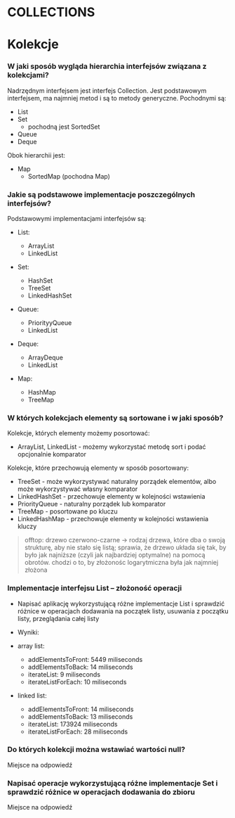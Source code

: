 # COLLECTIONS

# Kolekcje

### W jaki sposób wygląda hierarchia interfejsów związana z kolekcjami?

Nadrzędnym interfejsem jest interfejs Collection. Jest podstawowym interfejsem, ma najmniej metod i są to metody generyczne.
Pochodnymi są: 
* List
* Set
    * pochodną jest SortedSet
* Queue
* Deque

Obok hierarchii jest:
* Map
    * SortedMap (pochodna Map)


### Jakie są podstawowe implementacje poszczególnych interfejsów?

Podstawowymi implementacjami interfejsów są:
* List: 
    * ArrayList
    * LinkedList
    
* Set:
    * HashSet
    * TreeSet
    * LinkedHashSet
    
* Queue:
    * PriorityyQueue
    * LinkedList

* Deque: 
    * ArrayDeque
    * LinkedList
    
* Map:
    * HashMap
    * TreeMap


### W których kolekcjach elementy są sortowane i w jaki sposób?

Kolekcje, których elementy możemy posortować:
* ArrayList, LinkedList - możemy wykorzystać metodę sort i podać opcjonalnie komparator

Kolekcje, które przechowują elementy w sposób posortowany:
* TreeSet - może wykorzystywać naturalny porządek elementów, albo może wykorzystywać własny komparator
* LinkedHashSet - przechowuje elementy w kolejności wstawienia
* PriorityQueue - naturalny porządek lub komparator
* TreeMap - posortowane po kluczu
* LinkedHashMap - przechowuje elementy w kolejności wstawienia kluczy

>offtop: drzewo czerwono-czarne -> rodzaj drzewa, które dba o swoją strukturę, aby nie stało się listą;
sprawia, że drzewo układa się tak, by było jak najniższe (czyli jak najbardziej optymalne) na pomocą obrotów.
chodzi o to, by złożonośc logarytmiczna była jak najmniej złożona

### Implementacje interfejsu List – złożoność operacji

* Napisać aplikację wykorzystującą różne implementacje List i sprawdzić różnice w operacjach dodawania na początek listy, usuwania z początku listy, przeglądania całej listy

* Wyniki:
* array list:
    * addElementsToFront: 5449 miliseconds
    * addElementsToBack: 14 miliseconds
    * iterateList: 9 miliseconds
    * iterateListForEach: 10 miliseconds

* linked list:
    * addElementsToFront: 14 miliseconds
    * addElementsToBack: 13 miliseconds
    * iterateList: 173924 miliseconds
    * iterateListForEach: 28 miliseconds

### Do których kolekcji można wstawiać wartości null?

Miejsce na odpowiedź


### Napisać operacje wykorzystującą różne implementacje Set i sprawdzić różnice w operacjach dodawania do zbioru

Miejsce na odpowiedź
